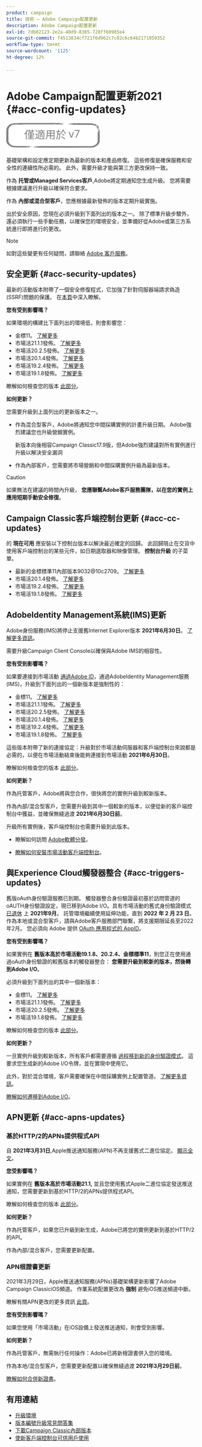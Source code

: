 ```yaml
---
product: campaign
title: 技術 — Adobe Campaign配置更新
description: Adobe Campaign配置更新
exl-id: 7db02123-2e2a-40d9-8385-728ff69985e4
source-git-commit: f4513834cf721f6d962c7c02c6c64b2171059352
workflow-type: tm+mt
source-wordcount: '1125'
ht-degree: 12%

---
```


# Adobe Campaign配置更新2021 {#acc-config-updates}

![](../../assets/v7-only.svg)

基礎架構和設定應定期更新為最新的版本和產品修復。 這些修復是確保服務和安全性的連續性所必需的。 此外，需要升級才能與第三方更改保持一致。

作為 **托管或Managed Services客戶**,Adobe將定期通知您生成升級。 您將需要根據建議進行升級以確保符合要求。

作為 **內部或混合型客戶**，您應根據最新發佈的版本定期升級實施。

出於安全原因，您現在必須升級到下面列出的版本之一。 除了標準升級步驟外，還必須執行一些手動任務，以確保您的環境安全，並準備好從Adobe或第三方系統進行即將進行的更改。

>[!NOTE]
>
>如對這些變更有任何疑問，請聯絡 [Adobe 客戶服務](https://helpx.adobe.com/tw/enterprise/admin-guide.html/enterprise/using/support-for-experience-cloud.ug.html)。

## 安全更新 {#acc-security-updates}

最新的活動版本附帶了一個安全修復程式，它加強了針對伺服器端請求偽造(SSRF)問題的保護。 在[本頁](https://helpx.adobe.com/tw/security/products/campaign/apsb21-04.html)中深入瞭解。

**您有受到影響嗎？**

如果環境的構建比下面列出的環境低，則會影響您：

* 金標11。 [了解更多](../../rn/using/gold-standard.md)
* 市場活21.1.1發佈。 [了解更多](../../rn/using/latest-release.md)
* 市場活20.2.5發佈。 [了解更多](../../rn/using/release--2020.md#release-20-2-5-build-9188)
* 市場活20.1.4發佈。 [了解更多](../../rn/using/release--2020.md#release-20-1-4-build-9126)
* 市場活19.2.4發佈。 [了解更多](../../rn/using/release--2019.md#release-19-2-4-build-9082)
* 市場活19.1.8發佈。 [了解更多](../../rn/using/release--2019.md#release-19-1-8-build-9039)

瞭解如何檢查您的版本 [此部分](../../platform/using/launching-adobe-campaign.md#getting-your-campaign-version)。

**如何更新？**

您需要升級到上面列出的更新版本之一。

* 作為混合型客戶，Adobe將通知您中間採購實例的計畫升級日期。 Adobe強烈建議您也升級營銷實例。

   新版本向後相容Campaign Classic17.9版，但Adobe強烈建議對所有實例進行升級以解決安全漏洞

* 作為內部客戶，您需要將市場營銷和中間採購實例升級為最新版本。

>[!CAUTION]
>
>如果無法在建議的時間內升級， **您應聯繫Adobe客戶服務團隊，以在您的實例上應用短期手動安全修復**。

## Campaign Classic客戶端控制台更新  {#acc-cc-updates}

的 **現在可用** 應安裝以下控制台版本以解決最近確定的回歸。 此回歸阻止在交貨中使用客戶端控制台的某些元件，如日期選取器和映像管理。 **控制台升級** 的子菜單。

* 最新的金標標準11內部版本9032@10c2709。 [了解更多](../../rn/using/gold-standard.md)
* 市場活20.1.4發佈。 [了解更多](../../rn/using/release--2020.md#release-20-1-4-build-9126)
* 市場活19.2.4發佈。 [了解更多](../../rn/using/release--2019.md#release-19-2-4-build-9082)
* 市場活19.1.8發佈。 [了解更多](../../rn/using/release--2019.md#release-19-1-8-build-9039)

## AdobeIdentity Management系統(IMS)更新

Adobe身份服務(IMS)將停止支援舊Internet Explorer版本 **2021年6月30日**。 [了解更多資訊](https://helpx.adobe.com/x-productkb/global/update-operating-system-and-browser.html)。

需要升級Campaign Client Console以確保與Adobe IMS的相容性。

**您有受到影響嗎？**

如果要連接到市場活動 [通過Adobe ID](../../integrations/using/about-adobe-id.md)，通過AdobeIdentity Management服務(IMS)，升級到下面列出的一個新版本是強制性的：

* 金標11。 [了解更多](../../rn/using/gold-standard.md)
* 市場活21.1.1發佈。 [了解更多](../../rn/using/latest-release.md)
* 市場活20.2.5發佈。 [了解更多](../../rn/using/release--2020.md#release-20-2-5-build-9188)
* 市場活20.1.4發佈。 [了解更多](../../rn/using/release--2020.md#release-20-1-4-build-9126)
* 市場活19.2.4發佈。 [了解更多](../../rn/using/release--2019.md#release-19-2-4-build-9082)
* 市場活19.1.8發佈。 [了解更多](../../rn/using/release--2019.md#release-19-1-8-build-9039)

這些版本附帶了新的連接協定：升級對於市場活動伺服器和客戶端控制台來說都是必需的，以便在市場活動結束後能夠連接到市場活動 **2021年6月30日**。

瞭解如何檢查您的版本 [此部分](../../platform/using/launching-adobe-campaign.md#getting-your-campaign-version)。

**如何更新？**

作為托管客戶，Adobe將與您合作，很快將您的實例升級到較新版本。

作為內部/混合型客戶，您需要升級到其中一個較新的版本，以便從新的客戶端控制台中獲益，並確保無縫過渡 **2021年6月30日前**。

升級所有實例後，客戶端控制台也需要升級到此版本。

* 瞭解如何訪問 [Adobe軟體分發](https://experienceleague.adobe.com/docs/experience-cloud/software-distribution/home.html?lang=en)。

* [瞭解如何安裝市場活動客戶端控制台](../../installation/using/installing-the-client-console.md)。

## 與Experience Cloud觸發器整合 {#acc-triggers-updates}

舊版oAuth身份驗證服務已到期。 觸發器整合身份驗證最初基於訪問管道的oAUTH身份驗證設定，現已移到Adobe I/O。具有市場活動的舊式身份驗證模式 [已退休](https://experienceleaguecommunities.adobe.com/t5/adobe-analytics-discussions/adobe-analytics-legacy-api-end-of-life-notice/td-p/385411) 上 **2021年9月**。 託管環境繼續使用延伸功能，直到 **2022 年 2 月 23 日**。作為本地或混合型客戶，請與Adobe客戶服務部門聯繫，將支援期限延長至2022年2月。 您必須向 Adobe 提供 [OAuth 應用程式的 AppID](../../integrations/using/configuring-pipeline.md?lang=en#step-optional)。

**您有受到影響嗎？**

如果實例在 **舊版本高於市場活動19.1.8、20.2.4、金標標準11**，則您正在使用通過oAuth身份驗證的較舊版本的觸發器整合： **您需要升級到較新的版本，然後轉到Adobe I/O**。

必須升級到下面列出的其中一個新版本：

* 金標11。 [了解更多](../../rn/using/gold-standard.md)
* 市場活21.1.1發佈。 [了解更多](../../rn/using/latest-release.md)
* 市場活20.2.5發佈。 [了解更多](../../rn/using/release--2020.md#release-20-2-5-build-9188)
* 市場活19.1.8發佈。 [了解更多](../../rn/using/release--2019.md#release-19-1-8-build-9039)

瞭解如何檢查您的版本 [此部分](../../platform/using/launching-adobe-campaign.md#getting-your-campaign-version)。

**如何更新？**

一旦實例升級到較新版本，所有客戶都需要遵循 [過程移到新的身份驗證模式](../../integrations/using/configuring-adobe-io.md)。 這要求您生成新的Adobe I/O令牌，並在實現中使用它。  

此外，對於混合環境，客戶需要確保在中間採購實例上配置管道。 [了解更多資訊](../../integrations/using/configuring-pipeline.md)。

[瞭解如何遷移到Adobe I/O](../../integrations/using/configuring-adobe-io.md)。

## APN更新 {#acc-apns-updates}

### 基於HTTP/2的APNs提供程式API

自 **2021年3月31日**,Apple推送通知服務(APN)不再支援舊式二進位協定。 [顯示全文](https://developer.apple.com/news/?id=c88acm2b)。

**您受影響嗎？**

如果實例在 **舊版本高於市場活動21.1,** 並且您使用舊式Apple二進位協定發送推送通知，您需要更新到基於HTTP/2的APNs提供程式API。

瞭解如何檢查您的版本 [此部分](../../platform/using/launching-adobe-campaign.md#getting-your-campaign-version)。

**如何更新？**

作為托管客戶，如果您已升級到新生成，Adobe已將您的實例更新到基於HTTP/2的API。

作為內部/混合客戶，您需要更新配置。

### APN根證書更新

2021年3月29日，Apple推送通知服務(APNs)基礎架構更新影響了Adobe Campaign ClassiciOS頻道。 作業系統配置更改為 **強制** 避免iOS推送頻道中斷。

瞭解有關APN更改的更多資訊 [此頁](https://developer.apple.com/news/?id=7gx0a2lp)。

**您有受到影響嗎？**

如果您使用「市場活動」在iOS設備上發送推送通知，則會受到影響。

**如何更新？**

作為托管客戶，無需執行任何操作：Adobe已將新根證書併入您的環境。

作為本地/混合型客戶，您需要更新配置以確保無縫過渡 **2021年3月29日前**。

[瞭解如何合併新證書](ios-certificate-update.md)。

## 有用連結

* [升級環境](../../production/using/build-upgrade.md)
* [版本編號升級常見問答集](../../platform/using/faq-build-upgrade.md)
* [下載Campaign Classic內部版本](https://experience.adobe.com/#/downloads/content/software-distribution/en/campaign.html)
* [使新客戶端控制台可供用戶使用](../../installation/using/client-console-availability-for-windows.md)
